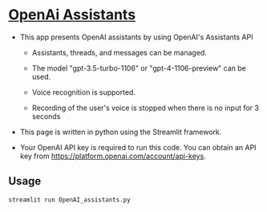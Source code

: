 # [OpenAi Assistants](https://assistants.streamlit.app/)

* This app presents OpenAI assistants by using OpenAI's Assistants API
  
  - Assistants, threads, and messages can be managed.

  - The model "gpt-3.5-turbo-1106" or "gpt-4-1106-preview" can be used.

  - Voice recognition is supported.

  - Recording of the user's voice is stopped when there is no input for 3 seconds
  
* This page is written in python using the Streamlit framework.

* Your OpenAI API key is required to run this code. You can obtain an API key
  from https://platform.openai.com/account/api-keys.

## Usage
```python
streamlit run OpenAI_assistants.py
```
